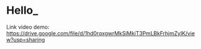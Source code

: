 # Hello_
Link video demo: https://drive.google.com/file/d/1hd0rqxgwrMkSiMkiT3PmLBkFrhjmZyIK/view?usp=sharing
